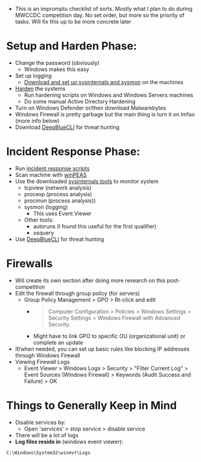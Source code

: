 - This is an impromptu checklist of sorts. Mostly what I plan to do during MWCCDC competition day. No set order, but more so the priority of tasks. Will fix this up to be more concrete later

# Setup and Harden Phase: 
- Change the password (obviously)
	- Windows makes this easy
- Set up logging
	- [Download and set up sysinternals and sysmon](windows-system-administration/sysinternals-setup-and-basics.md) on the machines
- [Harden](windows-system-administration/hardening.md) the systems
	- Run hardening scripts on Windows and Windows Servers machines
	- Do some manual Active Directory Hardening
- Turn on Windows Defender or/then download Malwarebytes 
- Windows Firewall is pretty garbage but the main thing is turn it on lmfao (more info below)
- Download [DeepBlueCLI](windows-system-administration/deep-blue-cli.md) for threat hunting
# Incident Response Phase: 
- Run [incident response scripts](windows-system-administration/hardening.md)
- Scan machine with [winPEAS](windows-system-administration/winpeas.md)
- Use the downloaded [sysinternals tools](windows-system-administration/sysinternals-tools.md) to monitor system
	- tcpview (network analysis)
	- procexp (process analysis)
	- procmon (process analysis))
	- sysmon (logging)
		- This uses Event Viewer
	- Other tools: 
		- autoruns (I found this useful for the first qualifier)
		- osquery
- Use [DeepBlueCLI](windows-system-administration/deep-blue-cli.md) for threat hunting

# Firewalls
- Will create its own section after doing more research on this post-competition
- Edit the firewall through group policy (for servers)
	- Group Policy Management > GPO > Rt-click and edit
		- > Computer Configuration > Policies > Windows Settings > Security Settings > Windows Firewall with Advanced Security.
		- Might have to link GPO to specific OU (organizational unit) or complete an update
- If/when needed, you can set up basic rules like blocking IP addresses through Windows Firewall
- Viewing Firewall Logs
	- Event Viewer > Windows Logs > Security > "Filter Current Log" > Event Sources (Windows Firewall) > Keywords (Audit Success and Failure) > OK
# Things to Generally Keep in Mind 
- Disable services by:
	- Open 'services' > stop service > disable service
- There will be a lot of logs
- **Log files reside in** (windows event viewer): 
```
C:\Windows\System32\winevt\Logs
```
 